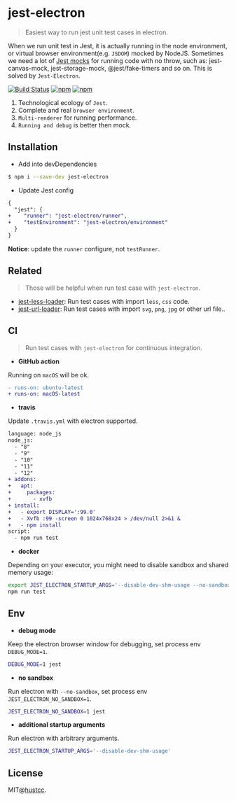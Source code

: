 # jest-electron

> Easiest way to run jest unit test cases in electron.

When we run unit test in Jest, it is actually running in the node environment, or virtual browser environment(e.g. `JSDOM`) mocked by NodeJS. Sometimes we need a lot of [Jest mocks](https://github.com/jest-community/awesome-jest#mocks) for running code with no throw, such as: jest-canvas-mock, jest-storage-mock, @jest/fake-timers and so on. This is solved by `Jest-Electron`.

[![Build Status](https://github.com/hustcc/jest-electron/workflows/build/badge.svg)](https://github.com/hustcc/jest-electron/actions)
[![npm](https://img.shields.io/npm/v/jest-electron.svg)](https://www.npmjs.com/package/jest-electron)
[![npm](https://img.shields.io/npm/dm/jest-electron.svg)](https://www.npmjs.com/package/jest-electron)


1. Technological ecology of `Jest`.
2. Complete and real `browser environment`.
3. `Multi-renderer` for running performance.
4. `Running and debug` is better then mock.


## Installation


 - Add into devDependencies

```bash
$ npm i --save-dev jest-electron
```

 - Update Jest config

```diff
{
  "jest": {
+    "runner": "jest-electron/runner",
+    "testEnvironment": "jest-electron/environment"
  }
}
```

**Notice**: update the `runner` configure, not `testRunner`.



## Related

> Those will be helpful when run test case with `jest-electron`.

 - [jest-less-loader](https://github.com/hustcc/jest-less-loader): Run test cases with import `less`, `css` code.
 - [jest-url-loader](https://github.com/hustcc/jest-url-loader): Run test cases with import `svg`, `png`, `jpg` or other url file..



## CI

> Run test cases with `jest-electron` for continuous integration.

 - **GitHub action**

Running on `macOS` will be ok.


```diff
- runs-on: ubuntu-latest
+ runs-on: macOS-latest
```


 - **travis**

Update `.travis.yml` with electron supported.
 
```diff
language: node_js
node_js:
  - "8"
  - "9"
  - "10"
  - "11"
  - "12"
+ addons:
+   apt:
+     packages:
+       - xvfb
+ install:
+   - export DISPLAY=':99.0'
+   - Xvfb :99 -screen 0 1024x768x24 > /dev/null 2>&1 &
+   - npm install
script:
  - npm run test
```

 - **docker**

Depending on your executor, you might need to disable sandbox and shared memory usage:

```bash
export JEST_ELECTRON_STARTUP_ARGS='--disable-dev-shm-usage --no-sandbox'
npm run test
```

## Env

 - **debug mode**

Keep the electron browser window for debugging, set process env `DEBUG_MODE=1`.


```bash
DEBUG_MODE=1 jest
```


 - **no sandbox**

Run electron with `--no-sandbox`, set process env `JEST_ELECTRON_NO_SANDBOX=1`.

```bash
JEST_ELECTRON_NO_SANDBOX=1 jest
```

 - **additional startup arguments**

Run electron with arbitrary arguments.

```bash
JEST_ELECTRON_STARTUP_ARGS='--disable-dev-shm-usage'
```


## License

MIT@[hustcc](https://github.com/hustcc).
